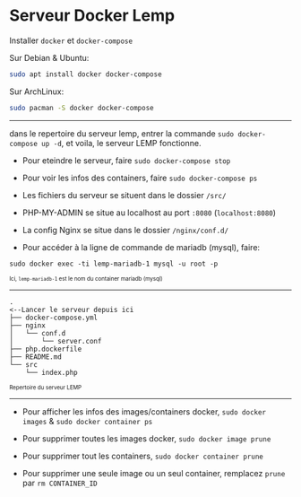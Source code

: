 # Serveur Docker Lemp

Installer `docker` et `docker-compose`

Sur Debian & Ubuntu:
```bash
sudo apt install docker docker-compose
```

Sur ArchLinux:
```bash
sudo pacman -S docker docker-compose
```

<hr>

dans le repertoire du serveur lemp, entrer la commande `sudo docker-compose up -d`, et voila, le serveur LEMP fonctionne.

- Pour eteindre le serveur, faire `sudo docker-compose stop`

- Pour voir les infos des containers, faire `sudo docker-compose ps`

- Les fichiers du serveur se situent dans le dossier `/src/`

- PHP-MY-ADMIN se situe au localhost au port `:8080` (`localhost:8080`)

- La config Nginx se situe dans le dossier `/nginx/conf.d/`

- Pour accéder à la ligne de commande de mariadb (mysql), faire:
```
sudo docker exec -ti lemp-mariadb-1 mysql -u root -p
```
<sub><sup>Ici, `lemp-mariadb-1` est le nom du container mariadb (mysql)</sup></sub>

<hr>

```
.                                                                       <--Lancer le serveur depuis ici
├── docker-compose.yml
├── nginx
│   └── conf.d
│       └── server.conf
├── php.dockerfile
├── README.md
└── src
    └── index.php
```
<sub><sup>Repertoire du serveur LEMP</sup></sub>

<hr>

- Pour afficher les infos des images/containers docker, `sudo docker images` & `sudo docker container ps`

- Pour supprimer toutes les images docker, `sudo docker image prune`

- Pour supprimer tout les containers, `sudo docker container prune`

- Pour supprimer une seule image ou un seul container, remplacez `prune` par `rm CONTAINER_ID`


